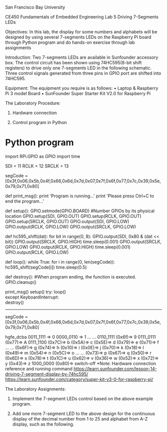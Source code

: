             
 San Francisco Bay University

CE450 Fundamentals of Embedded Engineering
Lab 5 Driving 7-Segments LEDs

Objectives:
In this lab, the display for some numbers and alphabets will be designed by using several 7-segments LEDs on the Raspberry Pi board through Python program and do hands-on exercise through lab assignments

Introduction:
Two 7-segments LEDs are available in Sunfounder accessory box. The control circuit has been shown using 74HC595(8-bit shift registers) to drive only one 7-segments LED in the following schematic. Three control signals generated from three pins in GPIO port are shifted into 74HC595.
 
Equipment: 
The equipment you require is as follows:
•	Laptop & Raspberry Pi 3 model Board
•	SunFounder Super Starter Kit V2.0 for Raspberry Pi 

The Laboratory Procedure: 
1.	Hardware connection 

 
 

2.	Control program in Python

# Python program
import RPi.GPIO as GPIO
import time

SDI   = 11
RCLK  = 12
SRCLK = 13

segCode = [0x3f,0x06,0x5b,0x4f,0x66,0x6d,0x7d,0x07,0x7f,0x6f,0x77,0x7c,0x39,0x5e,0x79,0x71,0x80]

def print_msg():
	print 'Program is running...'
	print 'Please press Ctrl+C to end the program...'

def setup():
	GPIO.setmode(GPIO.BOARD)    #Number GPIOs by its physical location
	GPIO.setup(SDI, GPIO.OUT)
	GPIO.setup(RCLK, GPIO.OUT)
	GPIO.setup(SRCLK, GPIO.OUT)
	GPIO.output(SDI, GPIO.LOW)
	GPIO.output(RCLK, GPIO.LOW)
	GPIO.output(SRCLK, GPIO.LOW)

def hc595_shift(dat):
	for bit in range(0, 8):	
		GPIO.output(SDI, 0x80 & (dat << bit))
		GPIO.output(SRCLK, GPIO.HIGH)
		time.sleep(0.001)
		GPIO.output(SRCLK, GPIO.LOW)
	GPIO.output(RCLK, GPIO.HIGH)
	time.sleep(0.001)
	GPIO.output(RCLK, GPIO.LOW)

def loop():
	while True:
		for i in range(0, len(segCode)):
			hc595_shift(segCode[i])
			time.sleep(0.5)

def destroy():   #When program ending, the function is executed. 
	GPIO.cleanup()


print_msg()
setup() 
try:
	loop()  
except KeyboardInterrupt:  
	destroy() 

------------------------------------------------------------------------------------------
segCode = [0x3f,0x06,0x5b,0x4f,0x66,0x6d,0x7d,0x07,0x7f,0x6f,0x77,0x7c,0x39,0x5e,0x79,0x71,0x80]

hgfe_dcba
0011_1111 => 0
0000_0110 => 1
... ...
0110_1111 (0x6f)=> 9
0111_0111 (0x77)=> A
0111_1100 (0x7C)=> b
	 (0x5A)=> c
 	 (0x5E)=> d
	 (0x79)=> e
	 (0x71)=> f
... ...	 (0x6F)=> g
	 (0x74)=> h
 	 (0x10)=> i
	 (0x0E)=> j
	 (0x70)=> k
 	 (0x18)=> l
	 (0x49)=> m
    	 (0x54)=> n
	 (0x5C)=> o
... ...	 (0x73)=> p
	 (0x67)=> q
	 (0x50)=> r
	 (0x6D)=> s
	 (0x78)=> t
	 (0x1C)=> u
	 (0x62)=> v
	 (0x36)=> w
	 (0x52)=> x
	 (0x72)=> y
	 (0x43)=> z
1000_0000 (0x80)=> switch-off
	*Note: Hardware connection reference and running command
https://learn.sunfounder.com/lesson-14-driving-7-segment-display-by-74hc595/
	https://learn.sunfounder.com/category/super-kit-v3-0-for-raspberry-pi/

The Laboratory Assignments: 

1.	Implement the 7-segment LEDs control based on the above example program.

2.	Add one more 7-segment LED to the above design for the continuous display of the decimal number from 1 to 25 and alphabet from A-Z display, such as the following.
 
